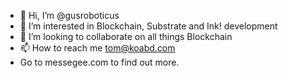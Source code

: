 - 👋 Hi, I’m @gusroboticus
- 👀 I’m interested in Blockchain, Substrate and Ink! development
- 💞️ I’m looking to collaborate on all things Blockchain
- 📫 How to reach me tom@koabd.com
- Go to messegee.com to find out more.

<!---
gusroboticus/gusroboticus is a ✨ special ✨ repository because its `README.md` (this file) appears on your GitHub profile.
You can click the Preview link to take a look at your changes.
--->
